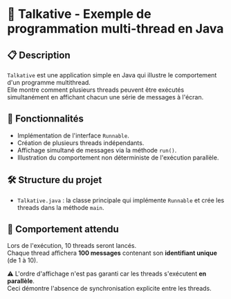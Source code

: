 # 🧵 Talkative - Exemple de programmation multi-thread en Java

## 📋 Description

`Talkative` est une application simple en Java qui illustre le comportement d'un programme multithread.  
Elle montre comment plusieurs threads peuvent être exécutés simultanément en affichant chacun une série de messages à l'écran.

## 🚀 Fonctionnalités

- Implémentation de l'interface `Runnable`.
- Création de plusieurs threads indépendants.
- Affichage simultané de messages via la méthode `run()`.
- Illustration du comportement non déterministe de l'exécution parallèle.

## 🛠️ Structure du projet

- `Talkative.java` : la classe principale qui implémente `Runnable` et crée les threads dans la méthode `main`.

## 🧪 Comportement attendu

Lors de l'exécution, 10 threads seront lancés.  
Chaque thread affichera **100 messages** contenant son **identifiant unique** (de 1 à 10).

⚠️ L'ordre d'affichage n'est pas garanti car les threads s'exécutent **en parallèle**.  
Ceci démontre l'absence de synchronisation explicite entre les threads.

